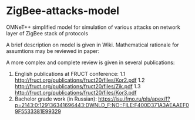 # ZigBee-attacks-model
OMNeT++ simplified model for simulation of various attacks on network layer of ZigBee stack of protocols

A brief description on model is given in Wiki.
Mathematical rationale for assumtions may be reviewed in paper:


A more complex and complete review is given in several publications:
1. English publications at FRUCT conference:
1.1 http://fruct.org/publications/fruct20/files/Kor2.pdf
1.2 http://fruct.org/publications/fruct20/files/Zik.pdf
1.3 http://fruct.org/publications/fruct20/files/Kor3.pdf
2. Bachelor grade work (in Russian): https://isu.ifmo.ru/pls/apex/f?p=2143:0:129136341696443:DWNLD_F:NO::FILE:F400D371A3AEAAEF09F5533381E99329 
